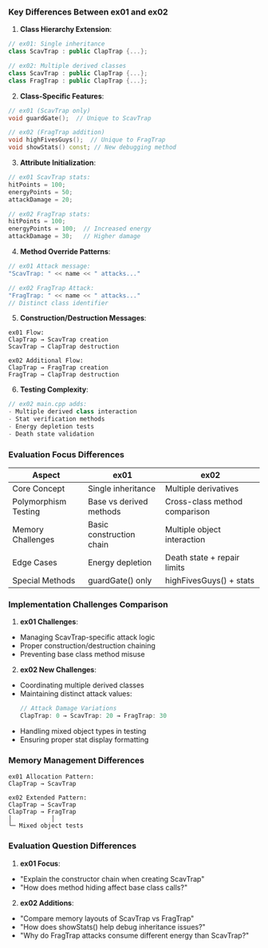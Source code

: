 ### Key Differences Between ex01 and ex02

1. **Class Hierarchy Extension**:
```cpp
// ex01: Single inheritance
class ScavTrap : public ClapTrap {...};

// ex02: Multiple derived classes
class ScavTrap : public ClapTrap {...};
class FragTrap : public ClapTrap {...};
```

2. **Class-Specific Features**:
```cpp
// ex01 (ScavTrap only)
void guardGate();  // Unique to ScavTrap

// ex02 (FragTrap addition)
void highFivesGuys();  // Unique to FragTrap
void showStats() const; // New debugging method
```

3. **Attribute Initialization**:
```cpp
// ex01 ScavTrap stats:
hitPoints = 100;
energyPoints = 50;
attackDamage = 20;

// ex02 FragTrap stats:
hitPoints = 100;
energyPoints = 100;  // Increased energy
attackDamage = 30;   // Higher damage
```

4. **Method Override Patterns**:
```cpp
// ex01 Attack message:
"ScavTrap: " << name << " attacks..."

// ex02 FragTrap Attack:
"FragTrap: " << name << " attacks..." 
// Distinct class identifier
```

5. **Construction/Destruction Messages**:
```text
ex01 Flow:
ClapTrap → ScavTrap creation
ScavTrap → ClapTrap destruction

ex02 Additional Flow:
ClapTrap → FragTrap creation
FragTrap → ClapTrap destruction
```

6. **Testing Complexity**:
```cpp
// ex02 main.cpp adds:
- Multiple derived class interaction
- Stat verification methods
- Energy depletion tests
- Death state validation
```

### Evaluation Focus Differences

| Aspect                | ex01                      | ex02                          |
|-----------------------|---------------------------|-------------------------------|
| Core Concept          | Single inheritance        | Multiple derivatives          |
| Polymorphism Testing  | Base vs derived methods   | Cross-class method comparison |
| Memory Challenges     | Basic construction chain  | Multiple object interaction   |
| Edge Cases            | Energy depletion          | Death state + repair limits   |
| Special Methods       | guardGate() only          | highFivesGuys() + stats       |

### Implementation Challenges Comparison

1. **ex01 Challenges**:
- Managing ScavTrap-specific attack logic
- Proper construction/destruction chaining
- Preventing base class method misuse

2. **ex02 New Challenges**:
- Coordinating multiple derived classes
- Maintaining distinct attack values:
  ```cpp
  // Attack Damage Variations
  ClapTrap: 0 → ScavTrap: 20 → FragTrap: 30
  ```
- Handling mixed object types in testing
- Ensuring proper stat display formatting

### Memory Management Differences

```text
ex01 Allocation Pattern:
ClapTrap → ScavTrap

ex02 Extended Pattern:
ClapTrap → ScavTrap
ClapTrap → FragTrap
│           │
└─ Mixed object tests
```

### Evaluation Question Differences

1. **ex01 Focus**:
- "Explain the constructor chain when creating ScavTrap"
- "How does method hiding affect base class calls?"

2. **ex02 Additions**:
- "Compare memory layouts of ScavTrap vs FragTrap"
- "How does showStats() help debug inheritance issues?"
- "Why do FragTrap attacks consume different energy than ScavTrap?"
